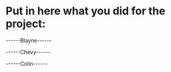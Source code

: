 # Put in here what you did for the project:

------Blayne------


------Chevy------


------Colin------


